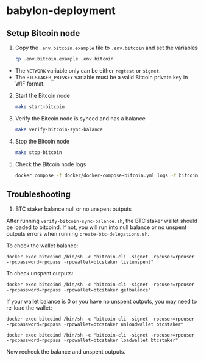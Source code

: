 # babylon-deployment

## Setup Bitcoin node

1. Copy the `.env.bitcoin.example` file to `.env.bitcoin` and set the variables

    ```bash
    cp .env.bitcoin.example .env.bitcoin
    ```

* The `NETWORK` variable only can be either `regtest` or `signet`.
* The `BTCSTAKER_PRIVKEY` variable must be a valid Bitcoin private key in WIF format.

2. Start the Bitcoin node

    ```bash
    make start-bitcoin
    ```

3. Verify the Bitcoin node is synced and has a balance

    ```bash
    make verify-bitcoin-sync-balance
    ```

4. Stop the Bitcoin node

    ```bash
    make stop-bitcoin
    ```

5. Check the Bitcoin node logs

    ```bash
    docker compose -f docker/docker-compose-bitcoin.yml logs -f bitcoind
    ```

## Troubleshooting

1. BTC staker balance null or no unspent outputs

After running `verify-bitcoin-sync-balance.sh`, the BTC staker wallet should be loaded to bitcoind. If not, you will run into null balance or no unspent outputs errors when running `create-btc-delegations.sh`.

To check the wallet balance:

```
docker exec bitcoind /bin/sh -c "bitcoin-cli -signet -rpcuser=rpcuser -rpcpassword=rpcpass -rpcwallet=btcstaker listunspent"
```

To check unspent outputs:

```
docker exec bitcoind /bin/sh -c "bitcoin-cli -signet -rpcuser=rpcuser -rpcpassword=rpcpass -rpcwallet=btcstaker getbalance"
```

If your wallet balance is 0 or you have no unspent outputs, you may need to re-load the wallet:

```
docker exec bitcoind /bin/sh -c "bitcoin-cli -signet -rpcuser=rpcuser -rpcpassword=rpcpass -rpcwallet=btcstaker unloadwallet btcstaker"

docker exec bitcoind /bin/sh -c "bitcoin-cli -signet -rpcuser=rpcuser -rpcpassword=rpcpass -rpcwallet=btcstaker loadwallet btcstaker"
```

Now recheck the balance and unspent outputs.
